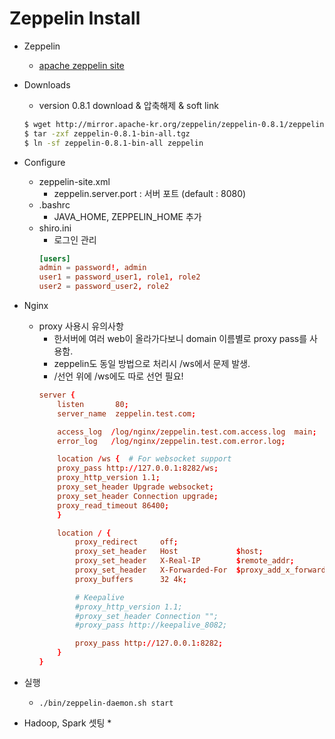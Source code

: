 # Zeppelin Install
* Zeppelin
    * [apache zeppelin site](https://zeppelin.apache.org/download.html)

* Downloads
    * version 0.8.1 download & 압축해제 & soft link
    ```bash
   $ wget http://mirror.apache-kr.org/zeppelin/zeppelin-0.8.1/zeppelin-0.8.1-bin-all.tgz
   $ tar -zxf zeppelin-0.8.1-bin-all.tgz
   $ ln -sf zeppelin-0.8.1-bin-all zeppelin
    ```
   
* Configure
    * zeppelin-site.xml
        * zeppelin.server.port : 서버 포트 (default : 8080)
    * .bashrc
        * JAVA_HOME, ZEPPELIN_HOME 추가
    * shiro.ini
        * 로그인 관리
        ```conf
        [users]
        admin = password!, admin
        user1 = password_user1, role1, role2
        user2 = password_user2, role2
        ```
        
    
* Nginx
    * proxy 사용시 유의사항
        * 한서버에 여러 web이 올라가다보니 domain 이름별로 proxy pass를 사용함.
        * zeppelin도 동일 방법으로 처리시 /ws에서 문제 발생.
        * /선언 위에 /ws에도 따로 선언 필요!
        ```conf
        server {
            listen       80;
            server_name  zeppelin.test.com;

            access_log  /log/nginx/zeppelin.test.com.access.log  main;
            error_log   /log/nginx/zeppelin.test.com.error.log;

            location /ws {  # For websocket support
            proxy_pass http://127.0.0.1:8282/ws;
            proxy_http_version 1.1;
            proxy_set_header Upgrade websocket;
            proxy_set_header Connection upgrade;
            proxy_read_timeout 86400;
            }

            location / {
                proxy_redirect     off;
                proxy_set_header   Host             $host;
                proxy_set_header   X-Real-IP        $remote_addr;
                proxy_set_header   X-Forwarded-For  $proxy_add_x_forwarded_for;
                proxy_buffers      32 4k;

                # Keepalive
                #proxy_http_version 1.1;
                #proxy_set_header Connection "";
                #proxy_pass http://keepalive_8082;

                proxy_pass http://127.0.0.1:8282;
            }
        }
        ```

* 실행
    * `./bin/zeppelin-daemon.sh start `

* Hadoop, Spark 셋팅
   * 

